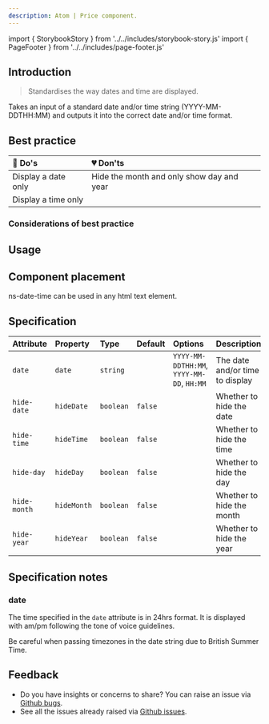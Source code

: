 ```yaml
---
description: Atom | Price component.
---
```


import { StorybookStory } from '../../includes/storybook-story.js'
import { PageFooter } from '../../includes/page-footer.js'

## Introduction

> Standardises the way dates and time are displayed.

Takes an input of a standard date and/or time string (YYYY-MM-DDTHH:MM) and outputs it into the correct date and/or time format.

## Best practice

| 💚 Do's | 💔 Don'ts |
| :---  | :---  |
| Display a date only | Hide the month and only show day and year |
| Display a time only |  |


### Considerations of best practice



## Usage

<StorybookStory story="components-ns-date-time--standard"></StorybookStory>

## Component placement

ns-date-time can be used in any html text element.

## Specification

| Attribute | Property | Type | Default | Options | Description |
| :--- | :--- | :--- | :--- | :--- |-------------|
| `date` | `date` | `string` | | `YYYY-MM-DDTHH:MM`, `YYYY-MM-DD`, `HH:MM` | The date and/or time to display |
| `hide-date` | `hideDate` | `boolean` | `false` | | Whether to hide the date |
| `hide-time` | `hideTime` | `boolean` | `false` | | Whether to hide the time |
| `hide-day` | `hideDay` | `boolean` | `false` | | Whether to hide the day |
| `hide-month` | `hideMonth` | `boolean` | `false` | | Whether to hide the month |
| `hide-year` | `hideYear` | `boolean` | `false` | | Whether to hide the year |

## Specification notes

### date

The time specified in the `date` attribute is in  24hrs format. It is displayed with am/pm following the tone of voice guidelines. 

Be careful when passing timezones in the date string due to British Summer Time.

## Feedback

* Do you have insights or concerns to share? You can raise an issue via [Github bugs](https://github.com/ConnectedHomes/nucleus/issues/new?assignees=&labels=Bug&template=a--bug-report.md&title=[bug]%20[ns-price]).
* See all the issues already raised via [Github issues](https://github.com/connectedHomes/nucleus/issues?utf8=%E2%9C%93&q=is%3Aopen+is%3Aissue+label%3ABug+[ns-price]).

<PageFooter></PageFooter>
